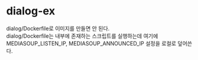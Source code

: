 # dialog-ex

dialog/Dockerfile로 이미지를 만들면 안 된다.\
dialog/Dockerfile는 내부에 존재하는 스크립트를 실행하는데 여기에 MEDIASOUP_LISTEN_IP, MEDIASOUP_ANNOUNCED_IP 설정을 로컬로 덮어쓴다.
